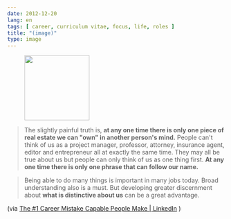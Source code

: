 ```yaml
---
date: 2012-12-20
lang: en
tags: [ career, curriculum vitae, focus, life, roles ]
title: "(image)"
type: image
---
```


<figure>
<a
href="https://hugo.ferreira.cc/the-slightly-painful-truth-is-at-any-one-time/attachment/591/"
rel="attachment"><img
src="https://hugo.ferreira.cc/wp-content/uploads/2012/12/tumblr_mfayp4KDWv1qz82meo1_500-150x150.jpg"
width="150" height="150" /></a></figure>

> The slightly painful truth is, **at any one time there is only one
> piece of real estate we can "own" in another person's mind.** People
> can't think of us as a project manager, professor, attorney, insurance
> agent, editor and entrepreneur all at exactly the same time. They may
> all be true about us but people can only think of us as one thing
> first. **At any one time there is only one phrase that can follow our
> name.**

> Being able to do many things is important in many jobs today. Broad
> understanding also is a must. But developing greater discernment about
> **what is distinctive about us** can be a great advantage.

(via [The #1 Career Mistake Capable People Make  | 
LinkedIn](http://www.linkedin.com/today/post/article/20121206081322-8353952-the-1-career-mistake-capable-people-make?trk=eml-mktg-top12-s-1219-p2)
)


